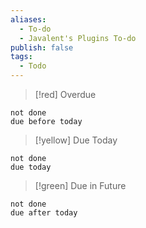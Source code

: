 ```yaml
---
aliases:
  - To-do
  - Javalent's Plugins To-do
publish: false
tags:
  - Todo
---
```



>[!red] Overdue
```tasks
not done
due before today
```

>[!yellow] Due Today
```tasks
not done
due today
```


> [!green] Due in Future
```tasks
not done
due after today
```


